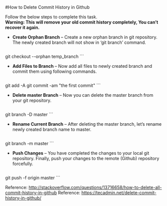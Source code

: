 #How to Delete Commit History in Github

Follow the below steps to complete this task.  
**Warning: This will remove your old commit history completely, You can’t recover it again.**  

* **Create Orphan Branch** – Create a new orphan branch in git repository. The newly created branch will not show in ‘git branch’ command.   
    ```
git checkout --orphan temp_branch
    ```
    
* **Add Files to Branch** – Now add all files to newly created branch and commit them using following commands.  
    ```
git add -A
git commit -am "the first commit"
    ```
* **Delete master Branch** – Now you can delete the master branch from your git repository.     
    ```
git branch -D master
    ```
* **Rename Current Branch** – After deleting the master branch, let’s rename newly created branch name to master.  
    ```
git branch -m master
    ```
* **Push Changes** – You have completed the changes to your local git repository. Finally, push your changes to the remote (Github) repository forcefully.  
    ```
git push -f origin master
    ```

Reference: http://stackoverflow.com/questions/13716658/how-to-delete-all-commit-history-in-github
Reference: https://tecadmin.net/delete-commit-history-in-github/